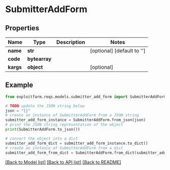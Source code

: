 # SubmitterAddForm


## Properties

Name | Type | Description | Notes
------------ | ------------- | ------------- | -------------
**name** | **str** |  | [optional] [default to '']
**code** | **bytearray** |  | 
**kargs** | **object** |  | [optional] 

## Example

```python
from exploitfarm.reqs.models.submitter_add_form import SubmitterAddForm

# TODO update the JSON string below
json = "{}"
# create an instance of SubmitterAddForm from a JSON string
submitter_add_form_instance = SubmitterAddForm.from_json(json)
# print the JSON string representation of the object
print(SubmitterAddForm.to_json())

# convert the object into a dict
submitter_add_form_dict = submitter_add_form_instance.to_dict()
# create an instance of SubmitterAddForm from a dict
submitter_add_form_from_dict = SubmitterAddForm.from_dict(submitter_add_form_dict)
```
[[Back to Model list]](../README.md#documentation-for-models) [[Back to API list]](../README.md#documentation-for-api-endpoints) [[Back to README]](../README.md)


